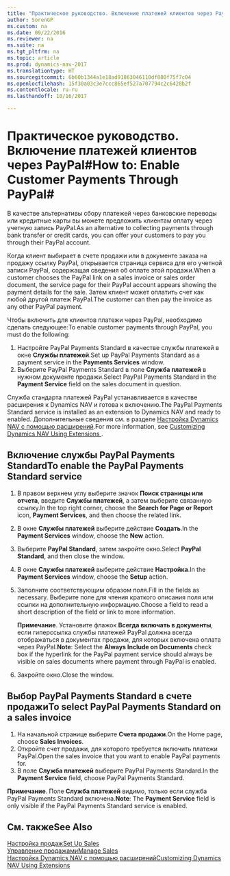 ```yaml
---
title: "Практическое руководство. Включение платежей клиентов через PayPal"
author: SorenGP
ms.custom: na
ms.date: 09/22/2016
ms.reviewer: na
ms.suite: na
ms.tgt_pltfrm: na
ms.topic: article
ms.prod: dynamics-nav-2017
ms.translationtype: HT
ms.sourcegitcommit: 6b60b1344a1e18ad91863046110df880f75f7c04
ms.openlocfilehash: 15f30a03c3e7ccc865ef527a707794c2c6428b2f
ms.contentlocale: ru-ru
ms.lasthandoff: 10/16/2017

---
```


# <a name="how-to-enable-customer-payments-through-paypal"></a><span data-ttu-id="db66c-102">Практическое руководство. Включение платежей клиентов через PayPal#</span><span class="sxs-lookup"><span data-stu-id="db66c-102">How to: Enable Customer Payments Through PayPal#</span></span>
<span data-ttu-id="db66c-103">В качестве альтернативы сбору платежей через банковские переводы или кредитные карты вы можете предложить клиентам оплату через учетную запись PayPal.</span><span class="sxs-lookup"><span data-stu-id="db66c-103">As an alternative to collecting payments through bank transfer or credit cards, you can offer your customers to pay you through their PayPal account.</span></span>

<span data-ttu-id="db66c-104">Когда клиент выбирает в счете продажи или в документе заказа на продажу ссылку PayPal, открывается страница сервиса для его учетной записи PayPal, содержащая сведения об оплате этой продажи.</span><span class="sxs-lookup"><span data-stu-id="db66c-104">When a customer chooses the PayPal link on a sales invoice or sales order document, the service page for their PayPal account appears showing the payment details for the sale.</span></span> <span data-ttu-id="db66c-105">Затем клиент может оплатить счет как любой другой платеж PayPal.</span><span class="sxs-lookup"><span data-stu-id="db66c-105">The customer can then pay the invoice as any other PayPal payment.</span></span>

<span data-ttu-id="db66c-106">Чтобы включить для клиентов платежи через PayPal, необходимо сделать следующее:</span><span class="sxs-lookup"><span data-stu-id="db66c-106">To enable customer payments through PayPal, you must do the following:</span></span>

1. <span data-ttu-id="db66c-107">Настройте PayPal Payments Standard в качестве службы платежей в окне **Службы платежей**.</span><span class="sxs-lookup"><span data-stu-id="db66c-107">Set up PayPal Payments Standard as a payment service in the **Payments Services** window.</span></span>
2. <span data-ttu-id="db66c-108">Выберите PayPal Payments Standard в поле **Служба платежей** в нужном документе продажи.</span><span class="sxs-lookup"><span data-stu-id="db66c-108">Select PayPal Payments Standard in the **Payment Service** field on the sales document in question.</span></span>

<span data-ttu-id="db66c-109">Служба стандарта платежей PayPal устанавливается в качестве расширения к Dynamics NAV и готова к включению.</span><span class="sxs-lookup"><span data-stu-id="db66c-109">The PayPal Payments Standard service is installed as an extension to Dynamics NAV and ready to enabled.</span></span> <span data-ttu-id="db66c-110">Дополнительные сведения см. в разделе [Настройка Dynamics NAV с помощью расширений](ui-extensions.md).</span><span class="sxs-lookup"><span data-stu-id="db66c-110">For more information, see [Customizing Dynamics NAV Using Extensions ](ui-extensions.md).</span></span>

## <a name="to-enable-the-paypal-payments-standard-service"></a><span data-ttu-id="db66c-111">Включение службы PayPal Payments Standard</span><span class="sxs-lookup"><span data-stu-id="db66c-111">To enable the PayPal Payments Standard service</span></span>
1. <span data-ttu-id="db66c-112">В правом верхнем углу выберите значок **Поиск страницы или отчета**, введите **Службы платежей**, а затем выберите связанную ссылку.</span><span class="sxs-lookup"><span data-stu-id="db66c-112">In the top right corner, choose the **Search for Page or Report** icon, **Payment Services**, and then choose the related link.</span></span>  
2. <span data-ttu-id="db66c-113">В окне **Службы платежей** выберите действие **Создать**.</span><span class="sxs-lookup"><span data-stu-id="db66c-113">In the **Payment Services** window, choose the **New** action.</span></span>
3. <span data-ttu-id="db66c-114">Выберите **PayPal Standard**, затем закройте окно.</span><span class="sxs-lookup"><span data-stu-id="db66c-114">Select **PayPal Standard**, and then close the window.</span></span>
4. <span data-ttu-id="db66c-115">В окне **Службы платежей** выберите действие **Настройка**.</span><span class="sxs-lookup"><span data-stu-id="db66c-115">In the **Payment Services** window, choose the **Setup** action.</span></span>
5. <span data-ttu-id="db66c-116">Заполните соответствующим образом поля.</span><span class="sxs-lookup"><span data-stu-id="db66c-116">Fill in the fields as necessary.</span></span> <span data-ttu-id="db66c-117">Выберите поле для чтения краткого описания поля или ссылки на дополнительную информацию.</span><span class="sxs-lookup"><span data-stu-id="db66c-117">Choose a field to read a short description of the field or link to more information.</span></span>

    <span data-ttu-id="db66c-118">**Примечание**. Установите флажок **Всегда включать в документы**, если гиперссылка службы платежей PayPal должна всегда отображаться в документах продажи, для которых включена оплата через PayPal.</span><span class="sxs-lookup"><span data-stu-id="db66c-118">**Note**: Select the **Always Include on Documents** check box if the hyperlink for the PayPal payment service should always be visible on sales documents where payment through PayPal is enabled.</span></span>

6. <span data-ttu-id="db66c-119">Закройте окно.</span><span class="sxs-lookup"><span data-stu-id="db66c-119">Close the window.</span></span>

## <a name="to-select-paypal-payments-standard-on-a-sales-invoice"></a><span data-ttu-id="db66c-120">Выбор PayPal Payments Standard в счете продажи</span><span class="sxs-lookup"><span data-stu-id="db66c-120">To select PayPal Payments Standard on a sales invoice</span></span>
1. <span data-ttu-id="db66c-121">На начальной странице выберите **Счета продажи**.</span><span class="sxs-lookup"><span data-stu-id="db66c-121">On the Home page, choose **Sales Invoices**.</span></span>
2. <span data-ttu-id="db66c-122">Откройте счет продажи, для которого требуется включить платежи PayPal.</span><span class="sxs-lookup"><span data-stu-id="db66c-122">Open the sales invoice that you want to enable PayPal payments for.</span></span>
3. <span data-ttu-id="db66c-123">В поле **Служба платежей** выберите PayPal Payments Standard.</span><span class="sxs-lookup"><span data-stu-id="db66c-123">In the **Payment Service** field, choose PayPal Payments Standard.</span></span>

<span data-ttu-id="db66c-124">**Примечание**. Поле **Служба платежей** видимо, только если служба PayPal Payments Standard включена.</span><span class="sxs-lookup"><span data-stu-id="db66c-124">**Note**: The **Payment Service** field is only visible if the PayPal Payments Standard service is enabled.</span></span>   

## <a name="see-also"></a><span data-ttu-id="db66c-125">См. также</span><span class="sxs-lookup"><span data-stu-id="db66c-125">See Also</span></span>  
[<span data-ttu-id="db66c-126">Настройка продаж</span><span class="sxs-lookup"><span data-stu-id="db66c-126">Set Up Sales</span></span>](sales-setup-sales.md)  
[<span data-ttu-id="db66c-127">Управление продажами</span><span class="sxs-lookup"><span data-stu-id="db66c-127">Manage Sales</span></span>](sales-manage-sales.md)  
[<span data-ttu-id="db66c-128">Настройка Dynamics NAV с помощью расширений</span><span class="sxs-lookup"><span data-stu-id="db66c-128">Customizing Dynamics NAV Using Extensions</span></span>](ui-extensions.md)

